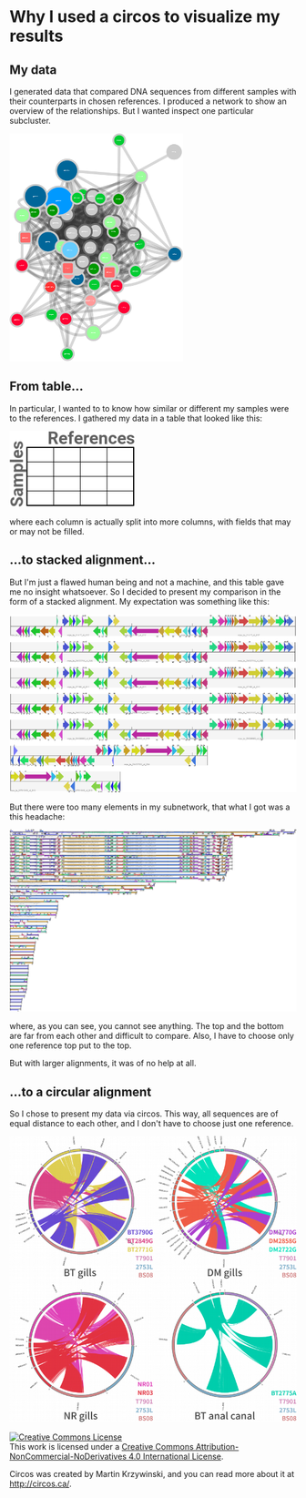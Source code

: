 
# Why I used a circos to visualize my results

## My data
I generated data that compared DNA sequences from different samples with their counterparts in chosen references.  I produced a network to show an overview of the relationships.  But I wanted inspect one particular subcluster.  

![A network subcluster](metacluster02.png)

## From table...
In particular, I wanted to to know how similar or different my samples were to the references.  I gathered my data in a table that looked like this:

![A table](table.png)  

where each column is actually split into more columns, with fields that may or may not be filled.

## ...to stacked alignment... 
But I'm just a flawed human being and not a machine, and this table gave me no insight whatsoever. So I decided to present my comparison in the form of a stacked alignment.  My expectation was something like this:  

![Small stacked alignment](stack_small.png)  

But there were too many elements in my subnetwork, that what I got was a this headache:  

![Small stacked alignment](stack_metacluster02.png)  

where, as you can see, you cannot see anything.  The top and the bottom are far from each other and difficult to compare.  Also, I have to choose only one reference top put to the top.

But with larger alignments, it was of no help at all.

## ...to a circular alignment

So I chose to present my data via circos.  This way, all sequences are of equal distance to each other, and I don't have to choose just one reference. 

![circular_alignment](circular_alignment_small.png)

<a rel="license" href="http://creativecommons.org/licenses/by-nc-nd/4.0/"><img alt="Creative Commons License" style="border-width:0" src="https://i.creativecommons.org/l/by-nc-nd/4.0/88x31.png" /></a><br />This work is licensed under a <a rel="license" href="http://creativecommons.org/licenses/by-nc-nd/4.0/">Creative Commons Attribution-NonCommercial-NoDerivatives 4.0 International License</a>.

Circos was created by Martin Krzywinski, and you can read more about it at http://circos.ca/.
